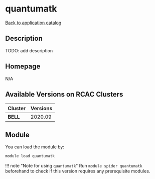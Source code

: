 # quantumatk

[Back to application catalog](../app_catalog.md)

## Description

TODO: add description

## Homepage

N/A

## Available Versions on RCAC Clusters

|Cluster|Versions|
|---|---|
**BELL**|2020.09

## Module

You can load the module by:

```bash
module load quantumatk
```

!!! note "Note for using `quantumatk`"
    Run `module spider quantumatk` beforehand to check if this version requires any prerequisite modules.
